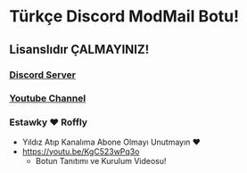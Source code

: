 # Türkçe Discord **ModMail** Botu!
## Lisanslıdır ÇALMAYINIZ!

### [Discord Server](https://discord.gg/WZY4FUn8gE)
### [Youtube Channel](https://www.youtube.com/c/Estawky/) 

### Estawky ♥ Roffly
- Yıldız Atıp Kanalıma Abone Olmayı Unutmayın ♥ 
- https://youtu.be/KgC523wPq3o 
  * Botun Tanıtımı ve Kurulum Videosu!

